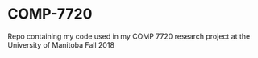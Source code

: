 # COMP-7720
Repo containing my code used in my COMP 7720 research project at the University of Manitoba Fall 2018
